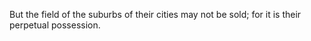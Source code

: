 But the field of the suburbs of their cities may not be sold; for it is their perpetual possession.

